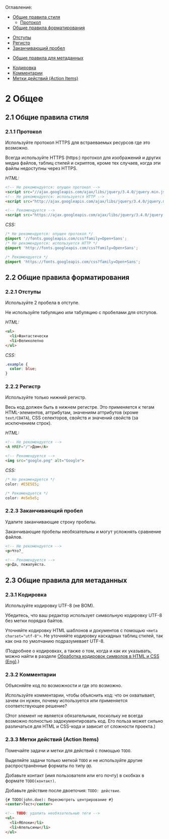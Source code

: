 Оглавление:

* [Общие правила стиля](#21-общие-правила-стиля "Общие правила стиля")
  -  [Протокол](#211-протокол "Протокол")
* [Общие правила форматирования](#22-общие-правила-форматирования "Общие правила форматирования")
 - [Отступы](#221-отступы "Отступы")
 - [Регистр](#222-регистр "Регистр")
 - [Заканчивающий пробел](#223-заканчивающий-пробел "Заканчивающий пробел")
* [Общие правила для метаданных](#23-общие-правила-для-метаданных "Общие правила для метаданных")
 - [Кодировка](#231-кодировка "Кодировка")
 - [Комментарии](#232-комментарии "Комментарии")
 - [Метки действий (Action Items)](#233-метки-действий-action-items "Метки действий (Action Items)")


# 2 Общее

## 2.1 Общие правила стиля

### 2.1.1 Протокол

Используйте протокол HTTPS для встраеваемых ресурсов где это возможно.

Всегда используйте HTTPS (https:) протокол для изображений и других медиа файлов, таблиц стилей и скриптов, кроме тех случаев, когда эти файлы недоступны через HTTPS.

*HTML:*

```html
<!-- Не рекомендуется: опущен протокол -->
<script src="//ajax.googleapis.com/ajax/libs/jquery/3.4.0/jquery.min.js"></script>
<!-- Не рекомендуется: используется HTTP -->
<script src="http://ajax.googleapis.com/ajax/libs/jquery/3.4.0/jquery.min.js"></script>
```

```html
<!-- Рекомендуется -->
<script src="https://ajax.googleapis.com/ajax/libs/jquery/3.4.0/jquery.min.js"></script>
```
  
*CSS:*

```css
/* Не рекомендуется: опущен протокол */
@import '//fonts.googleapis.com/css?family=Open+Sans';
/* Не рекомендуется: используется HTTP */
@import 'http://fonts.googleapis.com/css?family=Open+Sans';
```

```css
/* Рекомендуется */
@import 'https://fonts.googleapis.com/css?family=Open+Sans';
```

## 2.2 Общие правила форматирования

### 2.2.1 Отступы

Используйте 2 пробела в отступе.

Не используйте табуляцию или табуляцию с пробелами для отступов.

*HTML:*

```html
<ul>
  <li>Фантастически
  <li>Великолепно
</ul>
```

*CSS:*

```css
.example {
  color: blue;
}
```

### 2.2.2 Регистр

Используйте только нижний регистр.

Весь код должен быть в нижнем регистре. Это применяется к тегам HTML-элементов, аттрибутам, значениям аттрибутов (кроме `text/CDATA`), CSS селекторов, свойств и значений свойств (за исключением строк).

*HTML:*

```html
<!-- Не рекомендуется -->
<A HREF="/">Дом</A>
```

```html
<!-- Рекомендуется -->
<img src="google.png" alt="Google">
```

*CSS:*

```css
/* Не рекомендуется */
color: #E5E5E5;
```

```css
/* Рекомендуется */
color: #e5e5e5;
```

### 2.2.3 Заканчивающий пробел

Удалите заканчивающие строку пробелы.

Заканчивающие пробелы необязательны и могут усложнять сравнение файлов.

```html
<!-- Не рекомендуется -->
<p>Что?_
```

```html
<!-- Рекомендуется -->
<p>Да, пожалуйста.
```

## 2.3 Общие правила для метаданных

### 2.3.1 Кодировка

Используйте кодировку UTF-8 (не BOM).

Убедитесь, что ваш редактор использует символьную кодировку UTF-8 без метки порядка байтов.

Уточняйте кодировку HTML шаблонов и документов с помощью `<meta charset="utf-8">`. Не уточняйте кодировку каскадных таблиц стилей, так как она по умолчанию подразумевает UTF-8.

(Подробнее о кодировках, а также о том, когда и как их указывать, можно найти в разделе [Обработка кодировок символов в HTML и CSS (Eng)](https://www.w3.org/International/tutorials/tutorial-char-enc/ "Handling character encodings in HTML and CSS").)

### 2.3.2 Комментарии

Объясняйте код по возможности и где это возможно.

Используйте комментарии, чтобы объяснить код: что он охватывает, зачем он нужен, почему используется или применяется соответствующее решение?

(Этот элемент не является обязательным, поскольку не всегда возможно полностью задокументировать код. Его польза может сильно различаться для HTML и CSS-кода и зависит от сложности проекта.)

### 2.3.3 Метки действий (Action Items)

Помечайте задачи и метки для действий с помощью `TODO`.

Выделяйте задачи только меткой `TODO` и не используйте другие распространённые форматы по типу `@@`.

Добавьте контакт (имя пользователя или его почту) в скобках в формате `TODO(контакт)`.

Добавьте действие после двоеточия: `TODO: действие`.

```html
{# TODO(john.doe): Пересмотреть центрирование #}
<center>Тест</center>
```

```html
<!-- TODO: удалить необязательные теги -->
<ul>
  <li>Яблоки</li>
  <li>Апельсины</li>
</ul>
```
